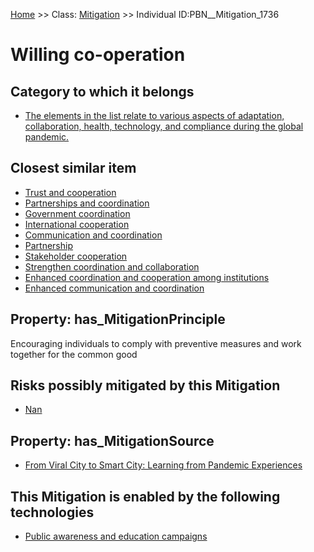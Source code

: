 [Home](https://github.com/mm80843/T3.5/blob/main/docs/index.md) >> Class: [Mitigation](https://github.com/mm80843/T3.5/tree/main/docs/Mitigation/index.md) >> Individual ID:PBN__Mitigation_1736 

# __Willing co-operation__

## Category to which it belongs

* [The elements in the list relate to various aspects of adaptation, collaboration, health, technology, and compliance during the global pandemic.](https://github.com/mm80843/T3.5/blob/main/docs/PBNCategory/PBN__PBNCategory_186.md)

## Closest similar item

* [Trust and cooperation](https://github.com/mm80843/T3.5/blob/main/docs/Mitigation/PBN__Mitigation_1738.md)
* [Partnerships and coordination](https://github.com/mm80843/T3.5/blob/main/docs/Mitigation/PBN__Mitigation_2316.md)
* [Government coordination](https://github.com/mm80843/T3.5/blob/main/docs/Mitigation/PBN__Mitigation_2116.md)
* [International cooperation](https://github.com/mm80843/T3.5/blob/main/docs/Mitigation/PBN__Mitigation_675.md)
* [Communication and coordination](https://github.com/mm80843/T3.5/blob/main/docs/Mitigation/PBN__Mitigation_3082.md)
* [Partnership](https://github.com/mm80843/T3.5/blob/main/docs/Mitigation/PBN__Mitigation_1766.md)
* [Stakeholder cooperation](https://github.com/mm80843/T3.5/blob/main/docs/Mitigation/PBN__Mitigation_2117.md)
* [Strengthen coordination and collaboration](https://github.com/mm80843/T3.5/blob/main/docs/Mitigation/PBN__Mitigation_3288.md)
* [Enhanced coordination and cooperation among institutions](https://github.com/mm80843/T3.5/blob/main/docs/Mitigation/PBN__Mitigation_1049.md)
* [Enhanced communication and coordination](https://github.com/mm80843/T3.5/blob/main/docs/Mitigation/PBN__Mitigation_131.md)

## Property: has_MitigationPrinciple

Encouraging individuals to comply with preventive measures and work together for the common good

## Risks possibly mitigated by this Mitigation

* [Nan](https://github.com/mm80843/T3.5/blob/main/docs/Risk/PBN__Risk_295.md)

## Property: has_MitigationSource

* [From Viral City to Smart City: Learning from Pandemic Experiences](https://github.com/mm80843/T3.5/blob/main/docs/Article/PBN__Article_183.md)

## This Mitigation is enabled by the following technologies

* [Public awareness and education campaigns](https://github.com/mm80843/T3.5/blob/main/docs/Technology/PBN__Technology_3279.md)

